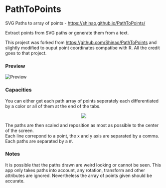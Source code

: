 # PathToPoints
SVG Paths to array of points - https://shinao.github.io/PathToPoints/

Extract points from SVG paths or generate them from a text.

This project was forked from https://github.com/Shinao/PathToPoints and slightly modified to ouput point coordinates compatibe with R. All the credit goes to that project.

### Preview
![Preview](/docs/preview_path_to_points.gif)

### Capacities
You can either get each path array of points seperately each differentiated by a color or all of them at the end of the tabs.
<p align="center">
<img src="/docs/preview_get_all_points.png">
</p>
The paths are then scaled and reposition as most as possible to the center of the screen.<br>
Each line correpond to a point, the x and y axis are separated by a comma. Each paths are separated by a #.

### Notes
It is possible that the paths drawn are weird looking or cannot be seen. This app only takes paths into account, any rotation, transform and other attributes are ignored. Nevertheless the array of points given should be accurate.
